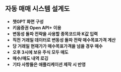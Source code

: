 ## 자동 매매 시스템 설계도

- **챗GPT 화면 구성**
- **키움증권 Open API+ 이용**
- **변동성 돌파 전략을 사용할 종목코드와 K값 입력**
- **직전 거래일 데이터로 변동성 돌파 전략 매수목표가격 계산**
- **당 거래일 현재가가 매수목표가격을 넘을 경우 매수**
- **오후 3시에 보유 주식 모두 매도**
- **매수/매도 내역 로깅**
- **기타 사항들은 애플리케이션 제작 시 반영**
